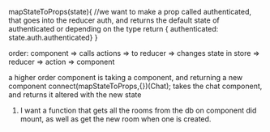 mapStateToProps(state){
    //we want to make a prop called authenticated, that goes into the reducer auth, and returns the default state of authenticated or depending on the type
    return { authenticated: state.auth.authenticated}
}

order: component => calls actions => to reducer => changes state in store => reducer => action => component

a higher order component is taking a component, and returning a new component
connect(mapStateToProps,{})(Chat); takes the chat component, and returns it altered with the new state


1) I want a function that gets all the rooms from the db on component did mount, as well as get the new room when one is created. 
